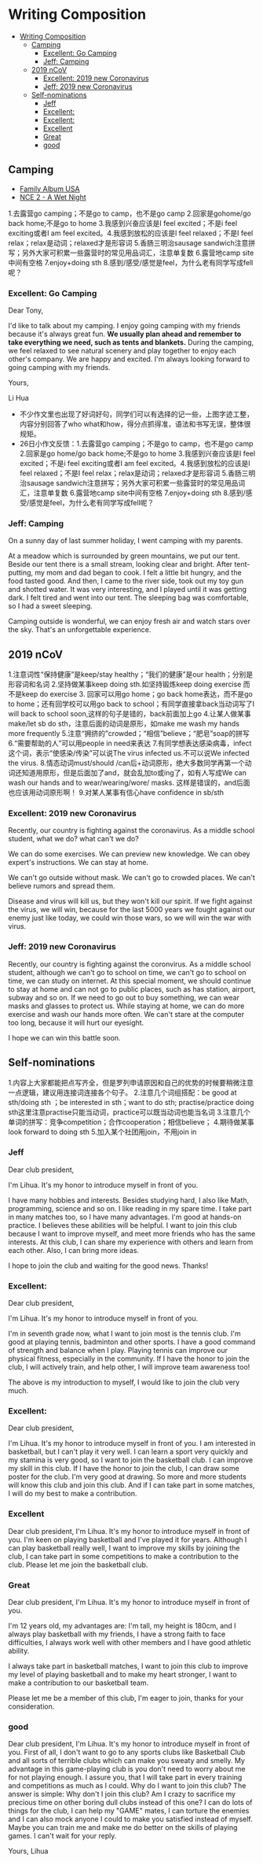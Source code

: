 # Writing Composition

- [Writing Composition](#writing-composition)
  - [Camping](#camping)
    - [Excellent: Go Camping](#excellent-go-camping)
    - [Jeff: Camping](#jeff-camping)
  - [2019 nCoV](#2019-ncov)
    - [Excellent: 2019 new Coronavirus](#excellent-2019-new-coronavirus)
    - [Jeff: 2019 new Coronavirus](#jeff-2019-new-coronavirus)
  - [Self-nominations](#self-nominations)
    - [Jeff](#jeff)
    - [Excellent:](#excellent)
    - [Excellent:](#excellent-1)
    - [Excellent](#excellent-2)
    - [Great](#great)
    - [good](#good)

## Camping

- [Family Album USA](74_25-2.RM)
- [NCE 2 - A Wet Night](2_27.rm)

1.去露营go camping；不是go to camp，也不是go camp  2.回家是gohome/go back home;不是go to home  3.我感到兴奋应该是I feel excited；不是i feel exciting或者I am feel excited。4.我感到放松的应该是I feel relaxed；不是I feel relax；relax是动词；relaxed才是形容词 5.香肠三明治sausage sandwich注意拼写；另外大家可积累一些露营时的常见用品词汇，注意单复数 6.露营地camp site中间有空格  7.enjoy+doing sth  8.感到/感受/感觉是feel，为什么老有同学写成fell呢？

### Excellent: Go Camping

Dear Tony,

I'd like to talk about my camping. I enjoy going camping with my friends because it's always great fun. **We usually plan ahead and remember to take everything we need, such as tents and blankets.** During the camping, we feel relaxed to see natural scenery and play together to enjoy each other's company. We are happy and excited. I'm always looking forward to going camping with my friends.

Yours,

Li Hua

- 不少作文里也出现了好词好句，同学们可以有选择的记一些，上图字迹工整，内容分别回答了who what和how，得分点抓得准，语法和书写无误，整体很规矩。
- 26日小作文反馈：1.去露营go camping；不是go to camp，也不是go camp  2.回家是go home/go back home;不是go to home  3.我感到兴奋应该是I feel excited；不是i feel exciting或者I am feel excited。4.我感到放松的应该是I feel relaxed；不是I feel relax；relax是动词；relaxed才是形容词 5.香肠三明治sausage sandwich注意拼写；另外大家可积累一些露营时的常见用品词汇，注意单复数 6.露营地camp site中间有空格  7.enjoy+doing sth  8.感到/感受/感觉是feel，为什么老有同学写成fell呢？

### Jeff: Camping

On a sunny day of last summer holiday, I went camping with my parents.

At a meadow which is surrounded by green mountains, we put our tent. Beside our tent there is a small stream, looking clear and bright. After tent-putting, my mom and dad began to cook. I felt a little bit hungry, and the food tasted good. And then, I came to the river side, took out my toy gun and shotted water. It was very interesting, and I played until it was getting dark. I felt tired and went into our tent. The sleeping bag was comfortable, so I had a sweet sleeping.

Camping outside is wonderful, we can enjoy fresh air and watch stars over the sky. That's an unforgettable experience.

## 2019 nCoV

1.注意词性“保持健康”是keep/stay healthy；“我们的健康”是our health；分别是形容词和名词  2.坚持做某事keep doing sth.如坚持锻炼keep doing exercise 而不是keep do exercise 3. 回家可以用go home；go back home表达，而不是go to home；还有回学校可以用go back to school；有同学直接拿back当动词写了I will back to school soon,这样的句子是错的，back前面加上go  4.让某人做某事make/let sb do sth，注意后面的动词是原形，如make me wash my hands more frequently  5.注意“拥挤的”crowded；“相信”believe；“肥皂”soap的拼写  6.“需要帮助的人”可以用people in need来表达  7.有同学想表达感染病毒，infect这个词，表示“使感染/传染”可以说The virus infected us.不可以说We infected the virus.  8.情态动词must/should /can后+动词原形，绝大多数同学再第一个动词还知道用原形，但是后面加了and，就会乱加to或ing了，如有人写成We can wash our hands and to wear/wearing/wore/ masks. 这样是错误的，and后面也应该用动词原形啊！  9.对某人某事有信心have confidence in sb/sth  

### Excellent: 2019 new Coronavirus

Recently, our country is fighting against the coronavirus. As a middle school student, what we do? what can't we do?

We can do some exercises. We can preview new knowledge. We can obey expert's instructions. We can stay at home.

We can't go outside without mask. We can't go to crowded places. We can't believe rumors and spread them.

Disease and virus will kill us, but they won't kill our spirit. If we fight against the virus, we will win, because for the last 5000 years we fought against our enemy just like today, we could win those wars, so we will win the war with virus.

### Jeff: 2019 new Coronavirus

Recently, our country is fighting against the coronvirus. As a middle school student, although we can't go to school on time, we can't go to school on time, we can study on internet. At this special moment, we should continue to stay at home and can not go to public places, such as has station, airport, subway and so on. If we need to go out to buy something, we can wear masks and glasses to protect us. While staying at home, we can do more exercise and wash our hands more often. We can't stare at the computer too long, because it will hurt our eyesight.

I hope we can win this battle soon.

## Self-nominations

1.内容上大家都能把点写齐全，但是罗列申请原因和自己的优势的时候要稍微注意一点逻辑，建议用连接词连接各个句子。 2.注意几个词组搭配：be good at sth/doing sth  ；be interested in sth；want to do sth; practise/practice doing sth这里注意practise只能当动词，practice可以既当动词也能当名词   3.注意几个单词的拼写：竞争competition；合作cooperation；相信believe； 4.期待做某事look forward to doing sth   5.加入某个社团用join，不用join in

### Jeff

Dear club president,

I'm Lihua. It's my honor to introduce myself in front of you.

I have many hobbies and interests. Besides studying hard, I also like Math, programming, science and so on. I like reading in my spare time. I take part in many matches too, so I have many advantages. I'm good at hands-on practice. I believes these abilities will be helpful. I want to join this club because I want to improve myself, and meet more friends who has the same interests. At this club, I can share my experience with others and learn from each other. Also, I can bring more ideas.

I hope to join the club and waiting for the good news. Thanks!

### Excellent:

Dear club president,

I'm Lihua. It's my honor to introduce myself in front of you.

I'm in seventh grade now, what I want to join most is the tennis club. I'm good at playing tennis, badminton and other sports. I have a good command of strength and balance when I play. Playing tennis can improve our physical fitness, especially in the community. If I have the honor to join the club, I will actively train, and help other, I will improve team awareness too!

The above is my introduction to myself, I would like to join the club very much.

### Excellent:

Dear club president,

I'm Lihua. It's my honor to introduce myself in front of you. I am interested in basketball, but I can't play it very well. I can learn a sport very quickly and my stamina is very good, so I want to join the basketball club. I can improve my skill in this club. If I have the honor to join the club, I can draw some poster for the club. I'm very good at drawing. So more and more students will know this club and join this club. And if I can take part in some matches, I will do my best to make a contribution.

### Excellent

Dear club president, I'm Lihua. It's my honor to introduce myself in front of you. I'm keen on playing basketball and I've played it for years. Although I can play basketball really well, I want to improve my skills by joining the club, I can take part in some competitions to make a contribution to the club. Please let me join the basketball club.

### Great

Dear club president, I'm Lihua. It's my honor to introduce myself in front of you. 

I'm 12 years old, my advantages are: I'm tall, my height is 180cm, and I always play basketball with my friends, I have a strong faith to face difficulties, I always work well with other members and I have good athletic ability.

I always take part in basketball matches, I want to join this club to improve my level of playing basketball and to make my heart stronger, I want to make a contribution to our basketball team.

Please let me be a member of this club, I'm eager to join, thanks for your consideration.

### good

Dear club president, I'm Lihua. It's my honor to introduce myself in front of you. First of all, I don't want to go to any sports clubs like Basketball Club and all sorts of terrible clubs which can make you sweaty and smelly. My advantage in this game-playing club is you don't need to worry about me for not playing enough. I assure you, that I will take part in every training and competitions as much as I could. Why do I want to join this club? The answer is simple: Why don't I join this club? Am I crazy to sacrifice my precious time on other boring dull clubs instead of this one? I can do lots of things for the club, I can help my "GAME" mates, I can torture the enemies and I can also mock anyone I could to make you satisfied instead of myself. Maybe you can train me and make me do better on the skills of playing games. I can't wait for your reply.

Yours,
Lihua
